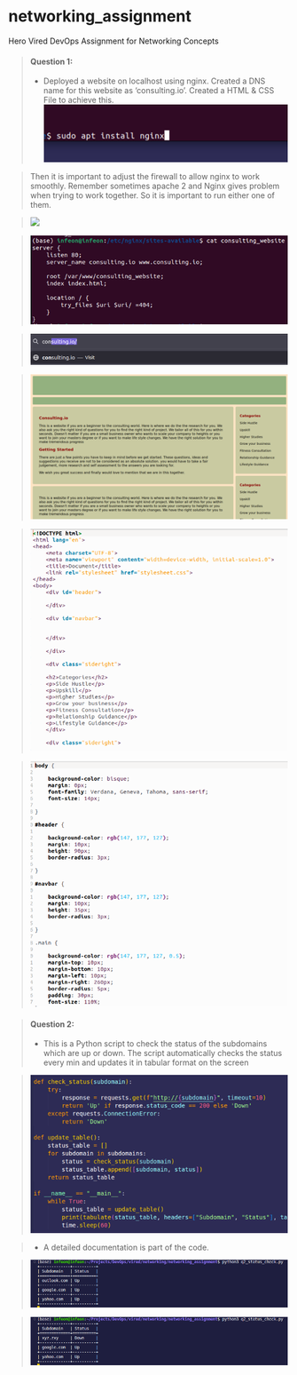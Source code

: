 # networking_assignment
Hero Vired DevOps Assignment for Networking Concepts

>#### Question 1: 
>
>* Deployed a website on localhost using nginx. Created a DNS name for this website as ‘consulting.io’. Created a HTML & CSS File to achieve this.
>![Install Nginx](images/5.png)


>Then it is important to adjust the firewall to allow nginx to work smoothly. Remember sometimes apache 2 and Nginx gives problem when trying to work together. So it is important to run either one of them.

>![](images/1.png1.png)

>![](images/2.png)

>![](images/3.png)

>![](images/4.png)

>![](images/6.png)

>![](images/7.png)

>#### Question 2: 
>
>* This is a Python script to check the status of the subdomains which are up or down. The script automatically checks the status every min and updates it in tabular format on the screen

>![](images/8.png)

>* A detailed documentation is part of the code.

>![](images/9.png)

>![](images/10.png)